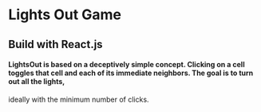 # Lights Out Game

## Build with React.js

#### LightsOut is based on a deceptively simple concept. Clicking on a cell toggles that cell and each of its immediate neighbors. The goal is to turn out all the lights, 
ideally with the minimum number of clicks. 
